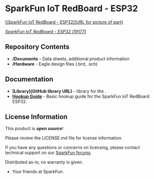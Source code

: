 SparkFun IoT RedBoard - ESP32
========================================

[![SparkFun IoT RedBoard - ESP32](URL for picture of part)](https://www.sparkfun.com/products/19177)

[*SparkFun IoT RedBoard - ESP32 (19177)*](https://www.sparkfun.com/products/19177)

<Basic description of the part.>

Repository Contents
-------------------

* **/Documents** - Data sheets, additional product information
* **/Hardware** - Eagle design files (.brd, .sch)

Documentation
--------------
* **[Library](GitHub library URL)** - <LANGUAGE> library for the <PRODUCT NAME>.
* **[Hookup Guide](https://learn.sparkfun.com/tutorials/iot-redboard-esp32-development-board-hookup-guide)** - Basic hookup guide for the SparkFun IoT RedBoard ESP32.

 
License Information
-------------------

This product is _**open source**_! 

Please review the LICENSE.md file for license information. 

If you have any questions or concerns on licensing, please contact technical support on our [SparkFun forums](https://forum.sparkfun.com/viewforum.php?f=152).

Distributed as-is; no warranty is given.

- Your friends at SparkFun.

_<COLLABORATION CREDIT>_
